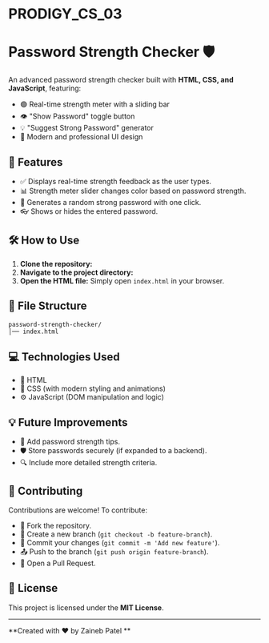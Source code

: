 # PRODIGY_CS_03
# Password Strength Checker 🛡️

An advanced password strength checker built with **HTML, CSS, and JavaScript**, featuring:
- 🟢 Real-time strength meter with a sliding bar
- 👁️ "Show Password" toggle button
- 💡 "Suggest Strong Password" generator
- 💎 Modern and professional UI design

## 🚀 Features
- ✅ Displays real-time strength feedback as the user types.
- 📊 Strength meter slider changes color based on password strength.
- 🎲 Generates a random strong password with one click.
- 👓 Shows or hides the entered password.

## 🛠️ How to Use
1. **Clone the repository:**
2. **Navigate to the project directory:**
3. **Open the HTML file:**
   Simply open `index.html` in your browser.

## 📂 File Structure
```
password-strength-checker/
│── index.html

```
## 💻 Technologies Used
- 🧱 HTML
- 🎨 CSS (with modern styling and animations)
- ⚙️ JavaScript (DOM manipulation and logic)

## 💡 Future Improvements
- 📌 Add password strength tips.
- 🛡️ Store passwords securely (if expanded to a backend).
- 🔍 Include more detailed strength criteria.

## 🤝 Contributing
Contributions are welcome! To contribute:
- 🍴 Fork the repository.
- 🌿 Create a new branch (`git checkout -b feature-branch`).
- 💾 Commit your changes (`git commit -m 'Add new feature'`).
- 📤 Push to the branch (`git push origin feature-branch`).
- 📨 Open a Pull Request.

## 📝 License
This project is licensed under the **MIT License**.

---
**Created with ❤️ by Zaineb Patel **

